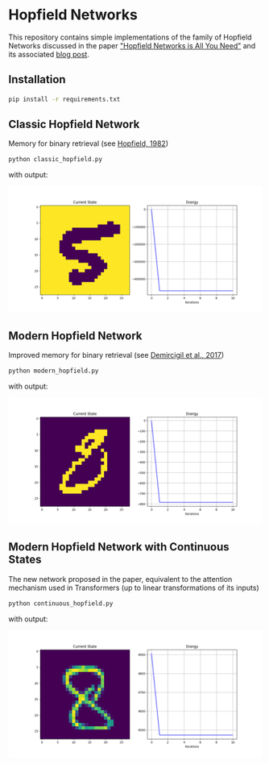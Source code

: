# Hopfield Networks

This repository contains simple implementations of the family of Hopfield Networks discussed in the paper ["Hopfield Networks is All You Need"](https://arxiv.org/abs/2008.02217) and its associated [blog post](https://ml-jku.github.io/hopfield-layers/).

## Installation

```bash
pip install -r requirements.txt
```

## Classic Hopfield Network

Memory for binary retrieval (see [Hopfield, 1982](https://authors.library.caltech.edu/7427/1/HOPpnas82.pdf))

```bash
python classic_hopfield.py
```

with output:

<img src="/classic_hopfield.png" width="512">

## Modern Hopfield Network

Improved memory for binary retrieval (see [Demircigil et al., 2017](https://arxiv.org/abs/1702.01929))

```bash
python modern_hopfield.py
```

with output:

<img src="/modern_hopfield.png" width="512">

## Modern Hopfield Network with Continuous States

The new network proposed in the paper, equivalent to the attention mechanism used in Transformers (up to linear transformations of its inputs)

```bash
python continuous_hopfield.py
```

with output:

<img src="/continuous_hopfield.png" width="512">
